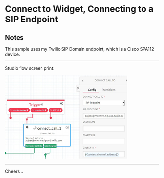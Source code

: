 # Connect to Widget, Connecting to a SIP Endpoint

## Notes

This sample uses my Twilio SIP Domain endpoint, which is a Cisco SPA112 device.

--------------------------------------------------------------------------------
Studio flow screen print:

<img src="Studio-ConnectToSip.jpg" width="400"/>

--------------------------------------------------------------------------------

Cheers...
